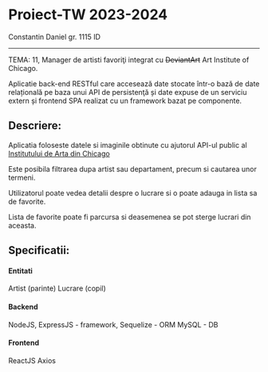 # Proiect-TW 2023-2024

Constantin Daniel gr. 1115 ID

---

TEMA: 11, Manager de artisti favoriţi integrat cu ~~DeviantArt~~ Art Institute of Chicago.

Aplicatie back-end RESTful care accesează date stocate într-o bază de date relațională
pe baza unui API de persistenţă și date expuse de un serviciu
extern și frontend SPA realizat cu un framework bazat pe componente.

## Descriere:

Aplicatia foloseste datele si imaginile obtinute cu ajutorul API-ul public al [Institutului de Arta din Chicago](https://api.artic.edu/docs/)

Este posibila filtrarea dupa artist sau departament, precum si cautarea unor termeni.

Utilizatorul poate vedea detalii despre o lucrare si o poate adauga in lista sa de favorite.

Lista de favorite poate fi parcursa si deasemenea se pot sterge lucrari din aceasta.

## Specificatii:

#### Entitati

Artist (parinte)
Lucrare (copil)

#### Backend

NodeJS,
ExpressJS - framework,
Sequelize - ORM
MySQL - DB

#### Frontend

ReactJS
Axios
